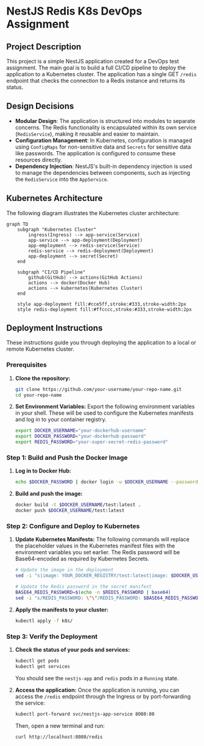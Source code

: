 # NestJS Redis K8s DevOps Assignment

## Project Description

This project is a simple NestJS application created for a DevOps test assignment. The main goal is to build a full CI/CD pipeline to deploy the application to a Kubernetes cluster. The application has a single GET `/redis` endpoint that checks the connection to a Redis instance and returns its status.

## Design Decisions

- **Modular Design**: The application is structured into modules to separate concerns. The Redis functionality is encapsulated within its own service (`RedisService`), making it reusable and easier to maintain.
- **Configuration Management**: In Kubernetes, configuration is managed using `ConfigMaps` for non-sensitive data and `Secrets` for sensitive data like passwords. The application is configured to consume these resources directly.
- **Dependency Injection**: NestJS's built-in dependency injection is used to manage the dependencies between components, such as injecting the `RedisService` into the `AppService`.

## Kubernetes Architecture

The following diagram illustrates the Kubernetes cluster architecture:

```mermaid
graph TD
    subgraph "Kubernetes Cluster"
        ingress(Ingress) --> app-service(Service)
        app-service --> app-deployment(Deployment)
        app-employment --> redis-service(Service)
        redis-service --> redis-deployment(Deployment)
        app-deployment --> secret(Secret)
    end

    subgraph "CI/CD Pipeline"
        github(GitHub) --> actions(GitHub Actions)
        actions --> docker(Docker Hub)
        actions --> kubernetes(Kubernetes Cluster)
    end

    style app-deployment fill:#cce5ff,stroke:#333,stroke-width:2px
    style redis-deployment fill:#ffcccc,stroke:#333,stroke-width:2px
```

## Deployment Instructions

These instructions guide you through deploying the application to a local or remote Kubernetes cluster.

### Prerequisites

1.  **Clone the repository:**
    ```bash
    git clone https://github.com/your-username/your-repo-name.git
    cd your-repo-name
    ```

2.  **Set Environment Variables:**
    Export the following environment variables in your shell. These will be used to configure the Kubernetes manifests and log in to your container registry.

    ```bash
    export DOCKER_USERNAME="your-dockerhub-username"
    export DOCKER_PASSWORD="your-dockerhub-password"
    export REDIS_PASSWORD="your-super-secret-redis-password"
    ```

### Step 1: Build and Push the Docker Image

1.  **Log in to Docker Hub:**
    ```bash
    echo $DOCKER_PASSWORD | docker login -u $DOCKER_USERNAME --password-stdin
    ```

2.  **Build and push the image:**
    ```bash
    docker build -t $DOCKER_USERNAME/test:latest .
    docker push $DOCKER_USERNAME/test:latest
    ```

### Step 2: Configure and Deploy to Kubernetes

1.  **Update Kubernetes Manifests:**
    The following commands will replace the placeholder values in the Kubernetes manifest files with the environment variables you set earlier. The Redis password will be Base64-encoded as required by Kubernetes Secrets.

    ```bash
    # Update the image in the deployment
    sed -i "s|image: YOUR_DOCKER_REGISTRY/test:latest|image: $DOCKER_USERNAME/test:latest|g" k8s/app.yml

    # Update the Redis password in the secret manifest
    BASE64_REDIS_PASSWORD=$(echo -n $REDIS_PASSWORD | base64)
    sed -i "s/REDIS_PASSWORD: \"\"/REDIS_PASSWORD: $BASE64_REDIS_PASSWORD/g" k8s/secret.yml
    ```

2.  **Apply the manifests to your cluster:**
    ```bash
    kubectl apply -f k8s/
    ```

### Step 3: Verify the Deployment

1.  **Check the status of your pods and services:**
    ```bash
    kubectl get pods
    kubectl get services
    ```
    You should see the `nestjs-app` and `redis` pods in a `Running` state.

2.  **Access the application:**
    Once the application is running, you can access the `/redis` endpoint through the Ingress or by port-forwarding the service:
    ```bash
    kubectl port-forward svc/nestjs-app-service 8080:80
    ```
    Then, open a new terminal and run:
    ```bash
    curl http://localhost:8080/redis
